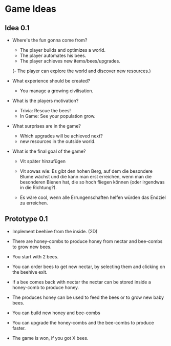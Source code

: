 # Game Ideas

## Idea 0.1

- Where's the fun gonna come from?
  - The player builds and optimizes a world.
  - The player automates his bees.
  - The player achieves new items/bees/upgrades.

  (- The player can explore the world and discover new resources.)
- What experience should be created?
  - You manage a growing civilisation.
- What is the players motivation?
  - Trivia: Rescue the bees!
  - In Game: See your population grow.
- What surprises are in the game?
  - Which upgrades will be achieved next?
  - new resources in the outside world.
- What is the final goal of the game?
  - Vlt später hinzufügen
  - Vlt sowas wie:
      Es gibt den hohen Berg, auf dem die besondere Blume wächst und die kann man erst erreichen,
      wenn man die besonderen Bienen hat, die so hoch fliegen können (oder irgendwas in die Richtung?).

  - Es wäre cool, wenn alle Errungenschaften helfen würden das Endziel zu erreichen.


## Prototype 0.1

- Implement beehive from the inside. (2D)
- There are honey-combs to produce honey from nectar and bee-combs to grow new bees.

- You start with 2 bees.
- You can order bees to get new nectar, by selecting them and clicking on the beehive exit.
- If a bee comes back with nectar the nectar can be stored inside a honey-comb to produce honey.
- The produces honey can be used to feed the bees or to grow new baby bees.
- You can build new honey and bee-combs
- You can upgrade the honey-combs and the bee-combs to produce faster.

- The game is won, if you got X bees.

